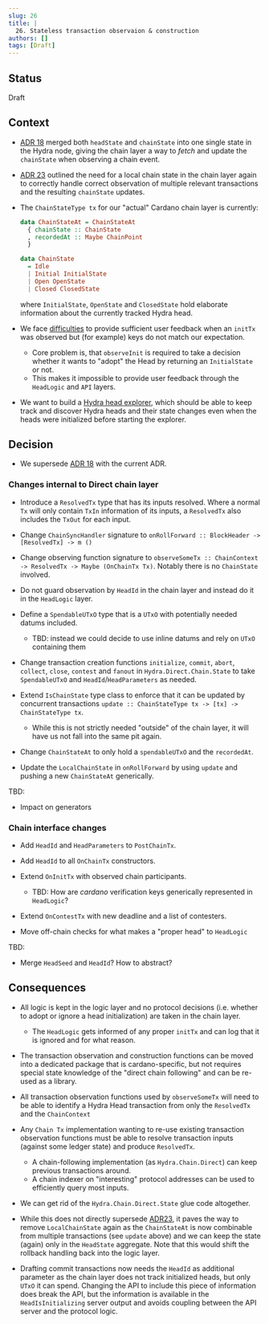 ```yaml
---
slug: 26
title: |
  26. Stateless transaction observaion & construction
authors: []
tags: [Draft]
---
```


## Status

Draft

## Context

- [ADR 18](/adr/18) merged both `headState` and `chainState` into one single
  state in the Hydra node, giving the chain layer a way to _fetch_ and update
  the `chainState` when observing a chain event.

- [ADR 23](/adr/23) outlined the need for a local chain state in the chain layer
  again to correctly handle correct observation of multiple relevant
  transactions and the resulting `chainState` updates.

- The `ChainStateType tx` for our "actual" Cardano chain layer is currently:

  ```haskell
  data ChainStateAt = ChainStateAt
    { chainState :: ChainState
    , recordedAt :: Maybe ChainPoint
    }

  data ChainState
    = Idle
    | Initial InitialState
    | Open OpenState
    | Closed ClosedState
  ```

  where `InitialState`, `OpenState` and `ClosedState` hold elaborate information
  about the currently tracked Hydra head.

- We face [difficulties](https://github.com/input-output-hk/hydra/issues/529) to
  provide sufficient user feedback when an `initTx` was observed but (for
  example) keys do not match our expectation.

  - Core problem is, that `observeInit` is required to take a decision whether
    it wants to "adopt" the Head by returning an `InitialState` or not.
  - This makes it impossible to provide user feedback through the `HeadLogic`
    and `API` layers.

- We want to build a [Hydra head
  explorer](https://github.com/input-output-hk/hydra/issues/696), which should
  be able to keep track and discover Hydra heads and their state changes even
  when the heads were initialized before starting the explorer.

## Decision

- We supersede [ADR 18](/adr/18) with the current ADR.

### Changes internal to Direct chain layer

- Introduce a `ResolvedTx` type that has its inputs resolved. Where a normal
  `Tx` will only contain `TxIn` information of its inputs, a `ResolvedTx` also
  includes the `TxOut` for each input.

- Change `ChainSyncHandler` signature to `onRollForward :: BlockHeader -> [ResolvedTx] -> m ()`

- Change observing function signature to `observeSomeTx :: ChainContext ->
  ResolvedTx -> Maybe (OnChainTx Tx)`. Notably there is no `ChainState`
  involved.

- Do not guard observation by `HeadId` in the chain layer and instead do it in the `HeadLogic` layer.

- Define a `SpendableUTxO` type that is a `UTxO` with potentially needed datums included.

  - TBD: instead we could decide to use inline datums and rely on `UTxO` containing them

- Change transaction creation functions `initialize`, `commit`, `abort`,
  `collect`, `close`, `contest` and `fanout` in `Hydra.Direct.Chain.State` to
  take `SpendableUTxO` and `HeadId`/`HeadParameters` as needed.

- Extend `IsChainState` type class to enforce that it can be updated by
  concurrent transactions `update :: ChainStateType tx -> [tx] -> ChainStateType tx`.

  - While this is not strictly needed "outside" of the chain layer, it will have
    us not fall into the same pit again.

- Change `ChainStateAt` to only hold a `spendableUTxO` and the `recordedAt`.

- Update the `LocalChainState` in `onRollForward` by using `update` and pushing
  a new `ChainStateAt` generically.

TBD:

- Impact on generators

### Chain interface changes

- Add `HeadId` and `HeadParameters` to `PostChainTx`.
- Add `HeadId` to all `OnChainTx` constructors.
- Extend `OnInitTx` with observed chain participants.

  - TBD: How are _cardano_ verification keys generically represented in `HeadLogic`?

- Extend `OnContestTx` with new deadline and a list of contesters.
- Move off-chain checks for what makes a "proper head" to `HeadLogic`

TBD:

- Merge `HeadSeed` and `HeadId`? How to abstract?

## Consequences

- All logic is kept in the logic layer and no protocol decisions (i.e. whether
  to adopt or ignore a head initialization) are taken in the chain layer.

  - The `HeadLogic` gets informed of any proper `initTx` and can log that it is
    ignored and for what reason.

- The transaction observation and construction functions can be moved into a
  dedicated package that is cardano-specific, but not requires special state
  knowledge of the "direct chain following" and can be re-used as a library.

- All transaction observation functions used by `observeSomeTx` will need to be
  able to identify a Hydra Head transaction from only the `ResolvedTx` and the
  `ChainContext`

- Any `Chain Tx` implementation wanting to re-use existing transaction
  observation functions must be able to resolve transaction inputs (against some
  ledger state) and produce `ResolvedTx`.

  - A chain-following implementation (as `Hydra.Chain.Direct`) can keep previous
    transactions around.
  - A chain indexer on "interesting" protocol addresses can be used to
    efficiently query most inputs.

- We can get rid of the `Hydra.Chain.Direct.State` glue code altogether.

- While this does not directly supersede [ADR23](/adr/23), it paves the way to
  remove `LocalChainState` again as the `ChainStateAt` is now combinable from
  multiple transactions (see `update` above) and we can keep the state (again)
  only in the `HeadState` aggregate. Note that this would shift the rollback
  handling back into the logic layer.

- Drafting commit transactions now needs the `HeadId` as additional parameter as the chain layer does not track initialized heads, but only `UTxO` it can spend. Changing the API to include this piece of information does break the API, but the information is available in the `HeadIsInitializing` server output and avoids coupling between the API server and the protocol logic.
